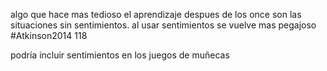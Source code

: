 algo que hace mas tedioso el aprendizaje despues de los once son las situaciones sin sentimientos. al usar sentimientos se vuelve mas pegajoso
#Atkinson2014 118

podría incluir sentimientos en los juegos de muñecas
